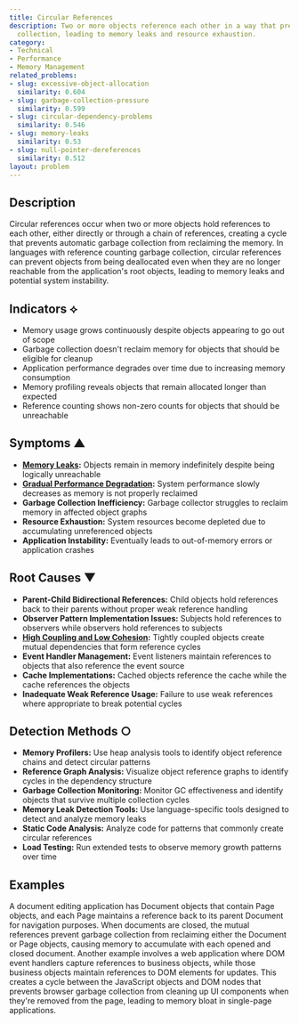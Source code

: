 ```yaml
---
title: Circular References
description: Two or more objects reference each other in a way that prevents garbage
  collection, leading to memory leaks and resource exhaustion.
category:
- Technical
- Performance
- Memory Management
related_problems:
- slug: excessive-object-allocation
  similarity: 0.604
- slug: garbage-collection-pressure
  similarity: 0.599
- slug: circular-dependency-problems
  similarity: 0.546
- slug: memory-leaks
  similarity: 0.53
- slug: null-pointer-dereferences
  similarity: 0.512
layout: problem
---
```


## Description

Circular references occur when two or more objects hold references to each other, either directly or through a chain of references, creating a cycle that prevents automatic garbage collection from reclaiming the memory. In languages with reference counting garbage collection, circular references can prevent objects from being deallocated even when they are no longer reachable from the application's root objects, leading to memory leaks and potential system instability.

## Indicators ⟡

- Memory usage grows continuously despite objects appearing to go out of scope
- Garbage collection doesn't reclaim memory for objects that should be eligible for cleanup
- Application performance degrades over time due to increasing memory consumption
- Memory profiling reveals objects that remain allocated longer than expected
- Reference counting shows non-zero counts for objects that should be unreachable

## Symptoms ▲

- **[Memory Leaks](memory-leaks.md):** Objects remain in memory indefinitely despite being logically unreachable
- **[Gradual Performance Degradation](gradual-performance-degradation.md):** System performance slowly decreases as memory is not properly reclaimed
- **Garbage Collection Inefficiency:** Garbage collector struggles to reclaim memory in affected object graphs
- **Resource Exhaustion:** System resources become depleted due to accumulating unreferenced objects
- **Application Instability:** Eventually leads to out-of-memory errors or application crashes

## Root Causes ▼

- **Parent-Child Bidirectional References:** Child objects hold references back to their parents without proper weak reference handling
- **Observer Pattern Implementation Issues:** Subjects hold references to observers while observers hold references to subjects
- **[High Coupling and Low Cohesion](high-coupling-low-cohesion.md):** Tightly coupled objects create mutual dependencies that form reference cycles
- **Event Handler Management:** Event listeners maintain references to objects that also reference the event source
- **Cache Implementations:** Cached objects reference the cache while the cache references the objects
- **Inadequate Weak Reference Usage:** Failure to use weak references where appropriate to break potential cycles

## Detection Methods ○

- **Memory Profilers:** Use heap analysis tools to identify object reference chains and detect circular patterns
- **Reference Graph Analysis:** Visualize object reference graphs to identify cycles in the dependency structure
- **Garbage Collection Monitoring:** Monitor GC effectiveness and identify objects that survive multiple collection cycles
- **Memory Leak Detection Tools:** Use language-specific tools designed to detect and analyze memory leaks
- **Static Code Analysis:** Analyze code for patterns that commonly create circular references
- **Load Testing:** Run extended tests to observe memory growth patterns over time

## Examples

A document editing application has Document objects that contain Page objects, and each Page maintains a reference back to its parent Document for navigation purposes. When documents are closed, the mutual references prevent garbage collection from reclaiming either the Document or Page objects, causing memory to accumulate with each opened and closed document. Another example involves a web application where DOM event handlers capture references to business objects, while those business objects maintain references to DOM elements for updates. This creates a cycle between the JavaScript objects and DOM nodes that prevents browser garbage collection from cleaning up UI components when they're removed from the page, leading to memory bloat in single-page applications.